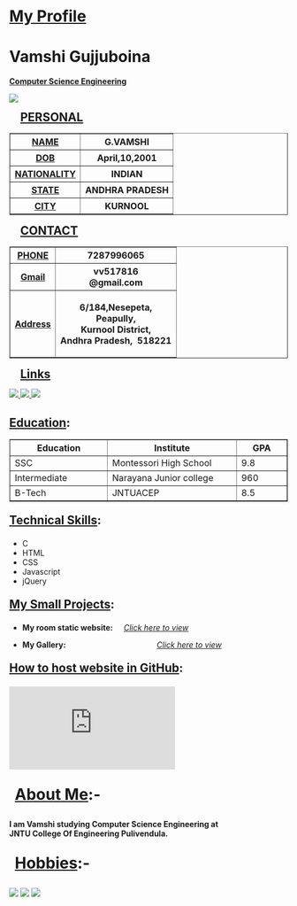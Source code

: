 
<html>
 <head> 
  <link rel="stylesheet" type="text/css" href="style.css">
 
</head> 
 <body> 
  <div id="head"> 
   <h1 style="text-decoration: underline;">My Profile</h1> 
   <h1>Vamshi Gujjuboina</h1> 
   <div id="c"> 
    <p><b><u>Computer Science Engineering</u></b></p> 
   </div> 
  </div> 
  <div id="img"> 
   <img id="mypic" src="temp.jpg"> 
   <p><b style="margin-left:20px;font-size:150%;"><u>PERSONAL</u></b></p> 
   <table border="1" cellpadding="10px"> 
    <tbody> 
     <tr> 
      <th><u>NAME</u></th> 
      <th>G.VAMSHI</th> 
     </tr> 
     <tr> 
      <th><u>DOB</u></th> 
      <th>April,10,2001</th> 
     </tr> 
     <tr> 
      <th><u>NATIONALITY</u></th> 
      <th>INDIAN</th> 
     </tr> 
     <tr> 
      <th><u>STATE</u></th> 
      <th>ANDHRA PRADESH</th> 
     </tr> 
     <tr> 
      <th><u>CITY</u></th> 
      <th>KURNOOL</th> 
     </tr> 
    </tbody> 
   </table> 
   <p><b style="margin-left:20px;font-size:150%;"><u>CONTACT</u></b></p> 
   <table border="1" cellpadding="20px"> 
    <tbody> 
     <tr> 
      <th><u>PHONE</u></th> 
      <th>7287996065</th> 
     </tr> 
     <tr> 
      <th><u>Gmail</u></th> 
      <th>vv517816<br>@gmail.com</th> 
     </tr> 
     <tr> 
      <th><u>Address</u></th> 
      <th><p>6/184,Nesepeta,<br>Peapully,<br>Kurnool District,<br>Andhra Pradesh,&nbsp;&nbsp;518221</p></th> 
     </tr> 
    </tbody> 
   </table> 
   <p><b style="margin-left:20px;font-size:150%;"><u>Links</u></b></p> 
   <a href="https://www.facebook.com/vamshi.gujjuboina"><img id="ficon" src="facebook.png"> </a> 
   <a href="https://github.com/vickyg7113"><img id="gicon" src="github.png"> </a> 
   <a href="https://gmail.com"><img id="gmicon" src="gmail.png"> </a> 
  </div> 
 <div id="tablea"> 
   <h2><u>Education</u>:</h2> 
 <table class="etable" border="1" cellpadding="20px"> 
    <tbody> 
     <tr> 
      <th style="width:200px;">Education</th> 
      <th style="width:300px;">Institute</th> 
      <th style="width:100px;">GPA</th> 
     </tr> 
     <tr> 
      <td>SSC</td> 
      <td>Montessori High School</td> 
      <td>9.8</td> 
     </tr> 
     <tr> 
      <td>Intermediate</td> 
      <td>Narayana Junior college</td> 
      <td>960</td> 
     </tr> 
     <tr> 
      <td>B-Tech</td> 
      <td>JNTUACEP</td> 
      <td>8.5</td> 
     </tr> 
    </tbody> 
   </table> 
  <p style="font-size:150%"><b><u>Technical Skills</u>:</b></p>
 <ul> 
    <li>C</li> 
    <li>HTML</li> 
    <li>CSS</li> 
    <li>Javascript</li> 
    <li>jQuery</li> 
   </ul>
  <p style="font-size:150%"><b><u>My Small Projects</u>:</b></p>
<ul> 
    <li> <p id="text"><b>My room static website:</b> &nbsp;&nbsp;&nbsp; <a id="anc" href="https://vickyg7113.github.io/Comrades/"><i>Click here to view</i></a> </p> </li> 
 <li> <p id="text"><b>My Gallery:</b> &nbsp;&nbsp;&nbsp; <a id="anc" href="https://vickyg7113.github.io/Comrades/vimg.html"><i style="padding-left:145px">Click here to view</i></a></p> </li> 
</ul> 
<p style="font-size:150%"><b><u>How to host website in GitHub</u>:</b></p>
<iframe width="300px" height="150px" src="https://www.youtube.com/embed/BA_c3bGQXlQ" frameborder="0" allow="accelerometer; autoplay; encrypted-media; gyroscope;" allowfullscreen></iframe> 
</div>
 <p style="font-size:200%;margin-left:10px;"><b><u>About Me</u>:-</b></p>
 <p id="about"><b>I am Vamshi studying Computer Science Engineering at <br> JNTU College Of Engineering Pulivendula.<br></b></p>
<div>
 <p style="font-size:200%;margin-left:10px;"><b><u>Hobbies</u>:-</b></p>
<img id="hobby" src="football.png">
<img id="hobby" src="music.jpeg">
 <img id="hobby" src="movies.jpeg">
</div>
</body>
  </html>
     
     
    



